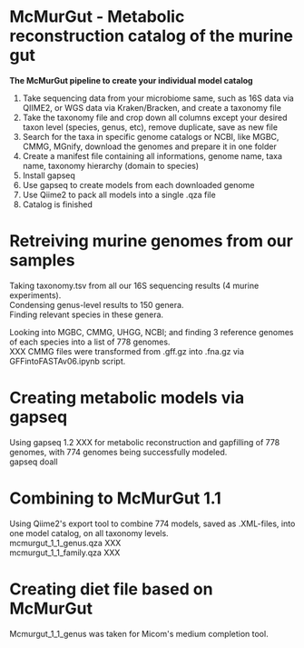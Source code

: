# McMurGut - Metabolic reconstruction catalog of the murine gut
**The McMurGut pipeline to create your individual model catalog**

1) Take sequencing data from your microbiome same, such as 16S data via QIIME2, or WGS data via Kraken/Bracken, and create a taxonomy file
2) Take the taxonomy file and crop down all columns except your desired taxon level (species, genus, etc), remove duplicate, save as new file
3) Search for the taxa in specific genome catalogs or NCBI, like MGBC, CMMG, MGnify, download the genomes and prepare it in one folder
4) Create a manifest file containing all informations, genome name, taxa name, taxonomy hierarchy (domain to species)
5) Install gapseq
6) Use gapseq to create models from each downloaded genome
7) Use Qiime2 to pack all models into a single .qza file
8) Catalog is finished


Retreiving murine genomes from our samples 
==========================================

Taking taxonomy.tsv from all our 16S sequencing results (4 murine experiments).  
Condensing genus-level results to 150 genera.  
Finding relevant species in these genera.  
  
Looking into MGBC, CMMG, UHGG, NCBI; and finding 3 reference genomes of each species into a list of 778 genomes.  
XXX CMMG files were transformed from .gff.gz into .fna.gz via GFFintoFASTAv06.ipynb script.  

Creating metabolic models via gapseq 
====================================
Using gapseq 1.2 XXX for metabolic reconstruction and gapfilling of 778 genomes, with 774 genomes being successfully modeled.  
gapseq doall  

Combining to McMurGut 1.1
=========================
Using Qiime2's export tool to combine 774 models, saved as .XML-files, into one model catalog, on all taxonomy levels.  
mcmurgut_1_1_genus.qza XXX  
mcmurgut_1_1_family.qza XXX  


Creating diet file based on McMurGut  
====================================

Mcmurgut_1_1_genus was taken for Micom's medium completion tool. 


